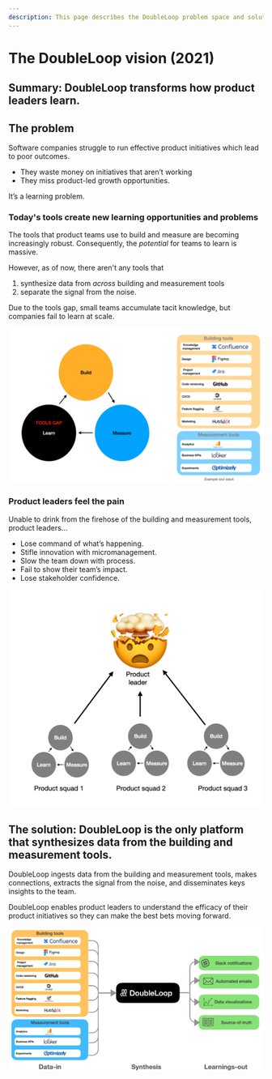```yaml
---
description: This page describes the DoubleLoop problem space and solution.
---
```


# The DoubleLoop vision \(2021\)

## Summary: DoubleLoop transforms how product leaders learn.

## The problem

Software companies struggle to run effective product initiatives which lead to poor outcomes.

* They waste money on initiatives that aren’t working
* They miss product-led growth opportunities.

It’s a learning problem.

### Today's tools create new learning opportunities and problems

The tools that product teams use to build and measure are becoming increasingly robust. Consequently, the _potential_ for teams to learn is massive.

However, as of now, there aren't any tools that

1. synthesize data from _across_ building and measurement tools
2. separate the signal from the noise.

Due to the tools gap, small teams accumulate tacit knowledge, but companies fail to learn at scale.

![](../.gitbook/assets/screen-shot-2021-03-18-at-2.05.06-pm.png)

### Product leaders feel the pain

Unable to drink from the firehose of the building and measurement tools, product leaders...

* Lose command of what’s happening.
* Stifle innovation with micromanagement.
* Slow the team down with process.
* Fail to show their team’s impact.
* Lose stakeholder confidence.

![](../.gitbook/assets/screen-shot-2021-03-18-at-2.05.25-pm.png)

## The solution: DoubleLoop is the only platform that synthesizes data from the building and measurement tools.

DoubleLoop ingests data from the building and measurement tools, makes connections, extracts the signal from the noise, and disseminates keys insights to the team.

DoubleLoop enables product leaders to understand the efficacy of their product initiatives so they can make the best bets moving forward. 

![](../.gitbook/assets/screen-shot-2021-03-18-at-2.05.17-pm.png)







